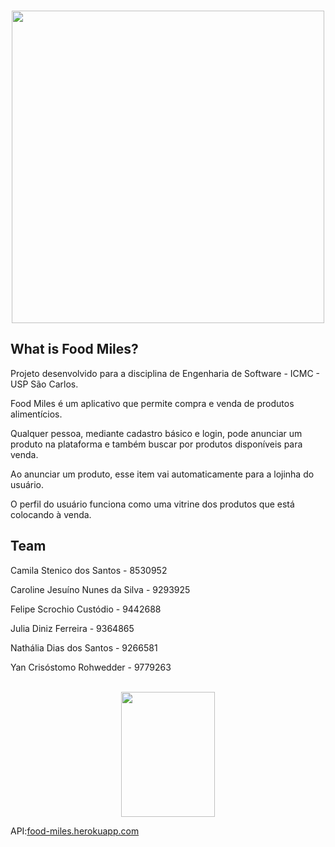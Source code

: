 
<p align="center">
	<br>
	<img src="https://i.imgur.com/YBYoucv.png" width="500">
	<br>
</p>

## What is Food Miles?

Projeto desenvolvido para a disciplina de Engenharia de Software - ICMC - USP São Carlos.

Food Miles é um aplicativo que permite compra e venda de produtos alimentícios. 

Qualquer pessoa, mediante cadastro básico e login, pode anunciar um produto na plataforma e também buscar por produtos disponíveis para venda. 

Ao anunciar um produto, esse item vai automaticamente para a lojinha do usuário. 

O perfil do usuário funciona como uma vitrine dos produtos que está colocando à venda. 

## Team

Camila Stenico dos Santos - 8530952

Caroline Jesuíno Nunes da Silva - 9293925

Felipe Scrochio Custódio - 9442688

Julia Diniz Ferreira - 9364865

Nathália Dias dos Santos - 9266581

Yan Crisóstomo Rohwedder - 9779263

<p align="center">
	<br>
	<img src="https://i.imgur.com/7ghg6gE.png" width="150" height="200">
	<br>
</p>


API:<a href='https://food-miles.herokuapp.com'>food-miles.herokuapp.com</a>
